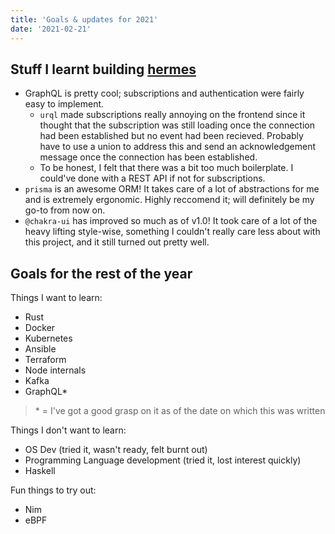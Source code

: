 ```yaml
---
title: 'Goals & updates for 2021'
date: '2021-02-21'
---
```


## Stuff I learnt building [hermes](https://github.com/safinsingh/hermes)

- GraphQL is pretty cool; subscriptions and authentication were fairly easy to implement.
  - `urql` made subscriptions really annoying on the frontend since it thought that the subscription was still loading once the connection had been established but no event had been recieved. Probably have to use a union to address this and send an acknowledgement message once the connection has been established.
  - To be honest, I felt that there was a bit too much boilerplate. I could've done with a REST API if not for subscriptions.
- `prisma` is an awesome ORM! It takes care of a lot of abstractions for me and is extremely ergonomic. Highly reccomend it; will definitely be my go-to from now on.
- `@chakra-ui` has improved so much as of v1.0! It took care of a lot of the heavy lifting style-wise, something I couldn't really care less about with this project, and it still turned out pretty well.

## Goals for the rest of the year

Things I want to learn:

- Rust
- Docker
- Kubernetes
- Ansible
- Terraform
- Node internals
- Kafka
- GraphQL\*

> \* = I've got a good grasp on it as of the date on which this was written

Things I don't want to learn:

- OS Dev (tried it, wasn't ready, felt burnt out)
- Programming Language development (tried it, lost interest quickly)
- Haskell

Fun things to try out:

- Nim
- eBPF
